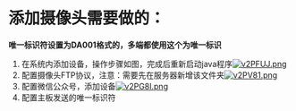 # 添加摄像头需要做的：
**唯一标识符设置为DA001格式的，多端都使用这个为唯一标识**
1. 在系统内添加设备，操作步骤如图，完成后重新启动java程序[![v2PFUJ.png](https://s1.ax1x.com/2022/08/25/v2PFUJ.png)](https://imgse.com/i/v2PFUJ)
2. 配置摄像头FTP协议，注意：需要先在服务器新增该文件夹[![v2PV81.png](https://s1.ax1x.com/2022/08/25/v2PV81.png)](https://imgse.com/i/v2PV81)
3. 配置微信公众号，添加设备[![v2PG8I.png](https://s1.ax1x.com/2022/08/25/v2PG8I.png)](https://imgse.com/i/v2PG8I)
4. 配置主板发送的唯一标识符